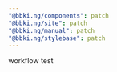 ```yaml
---
"@bbki.ng/components": patch
"@bbki.ng/site": patch
"@bbki.ng/manual": patch
"@bbki.ng/stylebase": patch
---
```


workflow test
